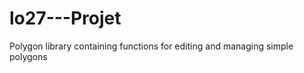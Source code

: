 lo27---Projet
=============

Polygon library containing functions for editing and managing simple polygons 
